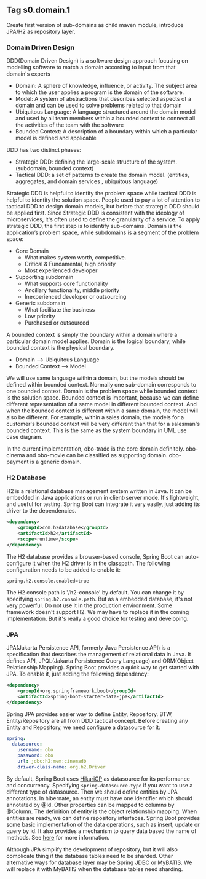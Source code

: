 ## Tag s0.domain.1
Create first version of sub-domains as child maven module, introduce JPA/H2 as repository layer.
### Domain Driven Design
DDD(Domain Driven Design) is a software design approach focusing on modelling software to match a domain according to input from that domain's experts
* Domain:  A sphere of knowledge, influence, or activity. The subject area to which the user applies a program is the domain of the software.
* Model: A system of abstractions that describes selected aspects of a domain and can be used to solve problems related to that domain
* Ubiquitous Language: A language structured around the domain model and used by all team members within a bounded context to connect all the activities of the team with the software
* Bounded Context: A description of a boundary within which a particular model is defined and applicable

DDD has two distinct phases:
* Strategic DDD: defining the large-scale structure of the system. (subdomain, bounded context)
* Tactical DDD: a set of patterns to create the domain model. (entities, aggregates, and domain services , ubiquitous language)

Strategic DDD is helpful to identity the problem space while tactical DDD is helpful to identity the solution space. 
People used to pay a lot of attention to tactical DDD to design domain models, but before that strategic DDD should be applied first. 
Since Strategic DDD is consistent with the ideology of microservices, it's often used to define the granularity of a service.
To apply strategic DDD, the first step is to identify sub-domains. Domain is the application’s problem space, while subdomains is a segment of the problem space:
* Core Domain
  * What makes system worth, competitive.
  * Critical & Fundamental, high priority
  * Most experienced developer
* Supporting subdomain
  * What supports core functionality
  * Ancillary functionality, middle priority
  * Inexperienced developer or outsourcing
* Generic subdomain
  * What facilitate the business
  * Low priority
  * Purchased or outsourced

A bounded context is simply the boundary within a domain where a particular domain model applies.
Domain is the logical boundary, while bounded context is the physical boundary. 
- Domain --> Ubiquitous Language
- Bounded Context --> Model

We will use same language within a domain, but the models should be defined within bounded context. 
Normally one sub-domain corresponds to one bounded context. Domain is the problem space while bounded context is the solution space.
Bounded context is important, because we can define different representation of a same model in different bounded context.
And when the bounded context is different within a same domain, the model will also be different. 
For example, within a sales domain, the models for a customer's bounded context will be very different than that for a salesman's bounded context.
This is the same as the system boundary in UML use case diagram.

In the current implementation, obo-trade is the core domain definitely. obo-cinema and obo-movie can be classified as supporting domain.
obo-payment is a generic domain. 

### H2 Database
H2 is a relational database management system written in Java. It can be embedded in Java applications or run in client-server mode.
It's lightweight, and useful for testing. Spring Boot can integrate it very easily, just adding its driver to the dependencies.
```xml
<dependency>
    <groupId>com.h2database</groupId>
    <artifactId>h2</artifactId>
    <scope>runtime</scope>
</dependency>
```
The H2 database provides a browser-based console, Spring Boot can auto-configure it when the H2 driver is in the classpath.
The following configuration needs to be added to enable it:

`spring.h2.console.enabled=true`

The H2 console path is '/h2-console' by default. You can change it by specifying `spring.h2.console.path`.
But as a embedded database, it's not very powerful. Do not use it in the production environment. Some framework doesn't support H2. 
We may have to replace it in the coming implementation. But it's really a good choice for testing and developing.

### JPA
JPA(Jakarta Persistence API, formerly Java Persistence API) is a specification that describes the management of relational data in Java.
It defines API, JPQL(Jakarta Persistence Query Language) and ORM(Object Relationship Mapping). Spring Boot provides a quick way to get started with JPA.
To enable it, just adding the following dependency:
```xml
<dependency>
    <groupId>org.springframework.boot</groupId>
    <artifactId>spring-boot-starter-data-jpa</artifactId>
</dependency>
```

Spring JPA provides easier way to define Entity, Repository. BTW, Entity/Repository are all from DDD tactical concept.
Before creating any Entity and Repository, we need configure a datasource for it:
```yaml
spring:
  datasource:
    username: obo
    password: obo
    url: jdbc:h2:mem:cinemadb
    driver-class-name: org.h2.Driver
```
By default, Spring Boot uses [HikariCP](https://github.com/brettwooldridge/HikariCP) as datasource for its performance and concurrency.
Specifying `spring.datasource.type` if you want to use a different type of datasource. Then we should define entities by JPA annotations. 
In hibernate, an entity must have one identifier which should annotated by @Id. Other properties can be mapped to columns by @Column.
The definition of entity is the object relationship mapping. When entities are ready, we can define repository interfaces.
Spring Boot provides some basic implementation of the data operations, such as insert, update or query by id. 
It also provides a mechanism to query data based the name of methods. 
See [here](https://docs.spring.io/spring-data/jpa/docs/current/reference/html/#repository-query-keywords) for more information.


Although JPA simplify the development of repository, but it will also complicate thing if the database tables need to be sharded.
Other alternative ways for database layer may be Spring JDBC or MyBATIS. We will replace it with MyBATIS when the database tables need sharding.